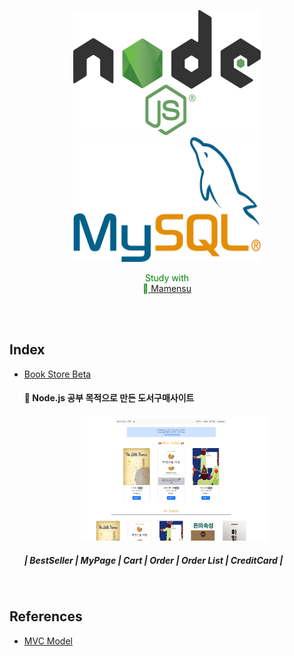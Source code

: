 <p align = "center">
  <img src="https://github.com/itsjh1242/BookStore/blob/main/src/node.js.png" width="300" height="200"/>
  <img src="https://github.com/itsjh1242/BookStore/blob/main/src/mysql.png" width="300" height="200"/>
<br>
<p align = "center" style = "color: green";>
  Study with<br>🧑‍<a href = "https://github.com/qqaazz0222"> Mamensu </a>
</p>
<br>
<br>
<h2>
  Index
</h2>
<ul>
  <li> <a href="https://github.com/itsjh1242/Node.js/tree/main/book_store"> Book Store Beta</a> </li>
  <h4> 🙈 Node.js 공부 목적으로 만든 도서구매사이트 </h4>
  <p align = "center">
    <img src="https://github.com/itsjh1242/BookStore/blob/main/src/bookstorebetamain.png" width="300" height="200"/>
  </p>
  <h5> | BestSeller | MyPage | Cart | Order | Order List | CreditCard | </h5>
</ul>
<br>
<h2>
  References
</h2>
<ul>
  <li> <a href="https://gofnrk.tistory.com/">MVC Model</a> </li>
</ul>
